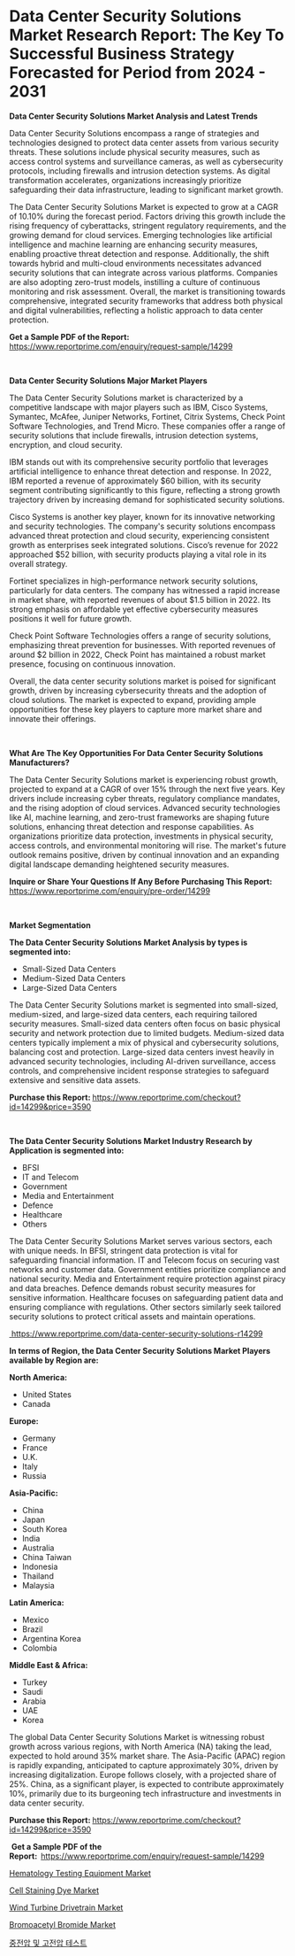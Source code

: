 <p><h1>Data Center Security Solutions Market Research Report: The Key To Successful Business Strategy Forecasted for Period from 2024 - 2031</h1></p><p><strong>Data Center Security Solutions Market Analysis and Latest Trends</strong></p>
<p><p>Data Center Security Solutions encompass a range of strategies and technologies designed to protect data center assets from various security threats. These solutions include physical security measures, such as access control systems and surveillance cameras, as well as cybersecurity protocols, including firewalls and intrusion detection systems. As digital transformation accelerates, organizations increasingly prioritize safeguarding their data infrastructure, leading to significant market growth.</p><p>The Data Center Security Solutions Market is expected to grow at a CAGR of 10.10% during the forecast period. Factors driving this growth include the rising frequency of cyberattacks, stringent regulatory requirements, and the growing demand for cloud services. Emerging technologies like artificial intelligence and machine learning are enhancing security measures, enabling proactive threat detection and response. Additionally, the shift towards hybrid and multi-cloud environments necessitates advanced security solutions that can integrate across various platforms. Companies are also adopting zero-trust models, instilling a culture of continuous monitoring and risk assessment. Overall, the market is transitioning towards comprehensive, integrated security frameworks that address both physical and digital vulnerabilities, reflecting a holistic approach to data center protection.</p></p>
<p><strong>Get a Sample PDF of the Report:&nbsp;</strong> <a href="https://www.reportprime.com/enquiry/request-sample/14299">https://www.reportprime.com/enquiry/request-sample/14299</a></p>
<p>&nbsp;</p>
<p><strong>Data Center Security Solutions Major Market Players</strong></p>
<p><p>The Data Center Security Solutions market is characterized by a competitive landscape with major players such as IBM, Cisco Systems, Symantec, McAfee, Juniper Networks, Fortinet, Citrix Systems, Check Point Software Technologies, and Trend Micro. These companies offer a range of security solutions that include firewalls, intrusion detection systems, encryption, and cloud security.</p><p>IBM stands out with its comprehensive security portfolio that leverages artificial intelligence to enhance threat detection and response. In 2022, IBM reported a revenue of approximately $60 billion, with its security segment contributing significantly to this figure, reflecting a strong growth trajectory driven by increasing demand for sophisticated security solutions.</p><p>Cisco Systems is another key player, known for its innovative networking and security technologies. The company's security solutions encompass advanced threat protection and cloud security, experiencing consistent growth as enterprises seek integrated solutions. Cisco’s revenue for 2022 approached $52 billion, with security products playing a vital role in its overall strategy.</p><p>Fortinet specializes in high-performance network security solutions, particularly for data centers. The company has witnessed a rapid increase in market share, with reported revenues of about $1.5 billion in 2022. Its strong emphasis on affordable yet effective cybersecurity measures positions it well for future growth.</p><p>Check Point Software Technologies offers a range of security solutions, emphasizing threat prevention for businesses. With reported revenues of around $2 billion in 2022, Check Point has maintained a robust market presence, focusing on continuous innovation.</p><p>Overall, the data center security solutions market is poised for significant growth, driven by increasing cybersecurity threats and the adoption of cloud solutions. The market is expected to expand, providing ample opportunities for these key players to capture more market share and innovate their offerings.</p></p>
<p>&nbsp;</p>
<p><strong>What Are The Key Opportunities For Data Center Security Solutions Manufacturers?</strong></p>
<p><p>The Data Center Security Solutions market is experiencing robust growth, projected to expand at a CAGR of over 15% through the next five years. Key drivers include increasing cyber threats, regulatory compliance mandates, and the rising adoption of cloud services. Advanced security technologies like AI, machine learning, and zero-trust frameworks are shaping future solutions, enhancing threat detection and response capabilities. As organizations prioritize data protection, investments in physical security, access controls, and environmental monitoring will rise. The market's future outlook remains positive, driven by continual innovation and an expanding digital landscape demanding heightened security measures.</p></p>
<p><strong>Inquire or Share Your Questions If Any Before Purchasing This Report:</strong> <a href="https://www.reportprime.com/enquiry/pre-order/14299">https://www.reportprime.com/enquiry/pre-order/14299</a></p>
<p>&nbsp;</p>
<p><strong>Market Segmentation</strong></p>
<p><strong>The Data Center Security Solutions Market Analysis by types is segmented into:</strong></p>
<p><ul><li>Small-Sized Data Centers</li><li>Medium-Sized Data Centers</li><li>Large-Sized Data Centers</li></ul></p>
<p><p>The Data Center Security Solutions market is segmented into small-sized, medium-sized, and large-sized data centers, each requiring tailored security measures. Small-sized data centers often focus on basic physical security and network protection due to limited budgets. Medium-sized data centers typically implement a mix of physical and cybersecurity solutions, balancing cost and protection. Large-sized data centers invest heavily in advanced security technologies, including AI-driven surveillance, access controls, and comprehensive incident response strategies to safeguard extensive and sensitive data assets.</p></p>
<p><strong>Purchase this Report:&nbsp;</strong><a href="https://www.reportprime.com/checkout?id=14299&price=3590">https://www.reportprime.com/checkout?id=14299&price=3590</a></p>
<p>&nbsp;</p>
<p><strong>The Data Center Security Solutions Market Industry Research by Application is segmented into:</strong></p>
<p><ul><li>BFSI</li><li>IT and Telecom</li><li>Government</li><li>Media and Entertainment</li><li>Defence</li><li>Healthcare</li><li>Others</li></ul></p>
<p><p>The Data Center Security Solutions Market serves various sectors, each with unique needs. In BFSI, stringent data protection is vital for safeguarding financial information. IT and Telecom focus on securing vast networks and customer data. Government entities prioritize compliance and national security. Media and Entertainment require protection against piracy and data breaches. Defence demands robust security measures for sensitive information. Healthcare focuses on safeguarding patient data and ensuring compliance with regulations. Other sectors similarly seek tailored security solutions to protect critical assets and maintain operations.</p></p>
<p><a href="https://www.reportprime.com/data-center-security-solutions-r14299">&nbsp;https://www.reportprime.com/data-center-security-solutions-r14299</a></p>
<p><strong>In terms of Region, the Data Center Security Solutions Market Players available by Region are:</strong></p>
<p>
    <p> <strong> North America: </strong>
        <ul>
            <li>United States</li>
            <li>Canada</li>
        </ul>
        </p> 
    <p> <strong> Europe: </strong>
        <ul>
            <li>Germany</li>
            <li>France</li>
            <li>U.K.</li>
            <li>Italy</li>
            <li>Russia</li>
        </ul>
        </p> 
    <p> <strong> Asia-Pacific: </strong>
        <ul>
            <li>China</li>
            <li>Japan</li>
            <li>South Korea</li>
            <li>India</li>
            <li>Australia</li>
            <li>China Taiwan</li>
            <li>Indonesia</li>
            <li>Thailand</li>
            <li>Malaysia</li>
        </ul>
        </p> 
    <p> <strong> Latin America: </strong>
        <ul>
            <li>Mexico</li>
            <li>Brazil</li>
            <li>Argentina Korea</li>
            <li>Colombia</li>
        </ul>
        </p> 
    <p> <strong> Middle East & Africa: </strong>
        <ul>
            <li>Turkey</li>
            <li>Saudi</li>
            <li>Arabia</li>
            <li>UAE</li>
            <li>Korea</li>
        </ul>
    </p>
    </p>
<p><p>The global Data Center Security Solutions Market is witnessing robust growth across various regions, with North America (NA) taking the lead, expected to hold around 35% market share. The Asia-Pacific (APAC) region is rapidly expanding, anticipated to capture approximately 30%, driven by increasing digitalization. Europe follows closely, with a projected share of 25%. China, as a significant player, is expected to contribute approximately 10%, primarily due to its burgeoning tech infrastructure and investments in data center security.</p></p>
<p><strong>Purchase this Report: </strong><a href="https://www.reportprime.com/checkout?id=14299&price=3590">https://www.reportprime.com/checkout?id=14299&price=3590</a></p>
<p>&nbsp;<strong>Get a Sample PDF of the Report:&nbsp;&nbsp;</strong><a href="https://www.reportprime.com/enquiry/request-sample/14299">https://www.reportprime.com/enquiry/request-sample/14299</a></p>
<p><strong></strong></p>
<p><p><a href="https://github.com/dfs4ff/Market-Research-Report-List-1/blob/main/hematology-testing-equipment-market.md">Hematology Testing Equipment Market</a></p><p><a href="https://www.linkedin.com/pulse/cell-staining-dye-industry-sector-market-dynamics-future-hg51e?trackingId=U0bFthPZRNOV4kzThxBV5Q%3D%3D">Cell Staining Dye Market</a></p><p><a href="https://medium.com/@williambatz78/this-wind-turbine-drivetrain-market-research-report-evaluates-the-key-market-trends-drivers-and-79b173b573d1">Wind Turbine Drivetrain Market</a></p><p><a href="https://www.linkedin.com/pulse/bromoacetyl-bromide-market-size-share-analysis-growth-nezxe?trackingId=VJF16Gs4SC%2BamJEsz4J6Wg%3D%3D">Bromoacetyl Bromide Market</a></p><p><a href="https://medium.com/@carlosdytouglas8907667/%EC%84%B8%EA%B3%84-medium-and-high-voltage-testing-market-%EC%9D%80-2024%EC%97%90%EC%84%9C-2031%EB%A1%9C-%EC%97%B0%ED%8F%89%EA%B7%A0-%EC%A6%9D%EA%B0%80%EC%9C%A8%EC%9D%84-%EB%B3%B4%EC%9D%BC-%EA%B2%83%EC%9C%BC%EB%A1%9C-%EC%98%88%EC%83%81%EB%90%A9%EB%8B%88%EB%8B%A4-b6bf899ea691">중전압 및 고전압 테스트</a></p></p>